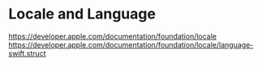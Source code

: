 #  Locale and Language

https://developer.apple.com/documentation/foundation/locale
https://developer.apple.com/documentation/foundation/locale/language-swift.struct
